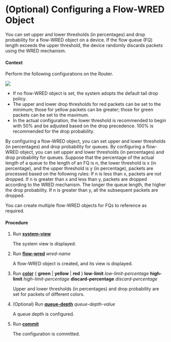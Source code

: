 (Optional) Configuring a Flow-WRED Object
=========================================

You can set upper and lower thresholds (in percentages) and drop probability for a flow-WRED object on a device. If the flow queue (FQ) length exceeds the upper threshold, the device randomly discards packets using the WRED mechanism.

#### Context

Perform the following configurations on the Router.

![](../../../../public_sys-resources/note_3.0-en-us.png) 

* If no flow-WRED object is set, the system adopts the default tail drop policy.
* The upper and lower drop thresholds for red packets can be set to the minimum; those for yellow packets can be greater; those for green packets can be set to the maximum.
* In the actual configuration, the lower threshold is recommended to begin with 50% and be adjusted based on the drop precedence. 100% is recommended for the drop probability.

By configuring a flow-WRED object, you can set upper and lower thresholds (in percentages) and drop probability for queues. By configuring a flow-WRED object, you can set upper and lower thresholds (in percentages) and drop probability for queues. Suppose that the percentage of the actual length of a queue to the length of an FQ is n, the lower threshold is x (in percentage), and the upper threshold is y (in percentage), packets are processed based on the following rules: If n is less than x, packets are not dropped. If n is greater than x and less than y, packets are dropped according to the WRED mechanism. The longer the queue length, the higher the drop probability. If n is greater than y, all the subsequent packets are dropped.

You can create multiple flow-WRED objects for FQs to reference as required.


#### Procedure

1. Run [**system-view**](cmdqueryname=system-view)
   
   
   
   The system view is displayed.
2. Run [**flow-wred**](cmdqueryname=flow-wred) *wred-name*
   
   
   
   A flow-WRED object is created, and its view is displayed.
3. Run [**color**](cmdqueryname=color) { **green** | **yellow** | **red** } **low-limit** *low-limit-percentage* **high-limit** *high-limit-percentage* **discard-percentage** *discard-percentage*
   
   
   
   Upper and lower thresholds (in percentages) and drop probability are set for packets of different colors.
4. (Optional) Run [**queue-depth**](cmdqueryname=queue-depth) *queue-depth-value*
   
   
   
   A queue depth is configured.
5. Run [**commit**](cmdqueryname=commit)
   
   
   
   The configuration is committed.